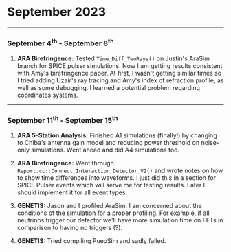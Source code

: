 # September 2023

---

### September 4<sup>th</sup> - September 8<sup>th</sup>

1. **ARA Birefringence:** Tested `Time_Diff_TwoRays()` on Justin's AraSim branch for SPICE pulser simulations. Now I am getting results consistent with Amy's birefringence paper. At first, I wasn't getting similar times so I tried adding Uzair's ray tracing and Amy's index of refraction profile, as well as some debugging. I learned a potential problem regarding coordinates systems.

---

### September 11<sup>th</sup> - September 15<sup>th</sup>

1. **ARA 5-Station Analysis:** Finished A1 simulations (finally!) by changing to Chiba's antenna gain model and reducing power threshold on noise-only simulations. Went ahead and did A4 simulations too. 
2. **ARA Birefringence:**  Went through `Report.cc::Connect_Interaction_Detector_V2()` and wrote notes on how to show time differences into waveforms. I just did this in a section for SPICE Pulser events which will serve me for testing results. Later I should implement it for all event types. 

3. **GENETIS:** Jason and I profiled AraSim. I am concerned about the conditions of the simulation for a proper profiling. For example, if all neutrinos trigger our detector we'll have more simulation time on FFTs in comparison to having no triggers (?).

4. **GENETIS:** Tried compiling PueoSim and sadly failed. 
